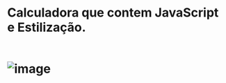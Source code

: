 <h1>
Calculadora que contem JavaScript e Estilização.
<br><br>

![image](https://user-images.githubusercontent.com/83821360/209680684-e1b55ad0-608c-46b9-973a-f20c53f7a467.png)
